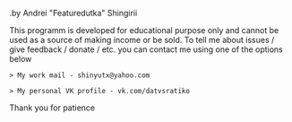 .by Andrei "Featuredutka" Shingirii

This programm is developed for educational purpose only and cannot be used as a source of making income or be sold.
To tell me about issues / give feedback / donate / etc. you can contact me using one of the options below

	> My work mail - shinyutx@yahoo.com

	> My personal VK profile - vk.com/datvsratiko

Thank you for patience
